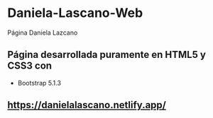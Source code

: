 # Daniela-Lascano-Web
Página Daniela Lazcano

## Página desarrollada puramente en HTML5 y CSS3 con
- Bootstrap 5.1.3

## https://danielalascano.netlify.app/

